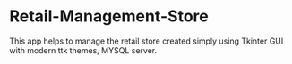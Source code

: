 # Retail-Management-Store
This app helps to manage the retail store created simply using Tkinter GUI with modern ttk themes, MYSQL server.
